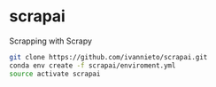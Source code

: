 # scrapai
Scrapping with Scrapy

```bash
git clone https://github.com/ivannieto/scrapai.git
conda env create -f scrapai/enviroment.yml
source activate scrapai
```
